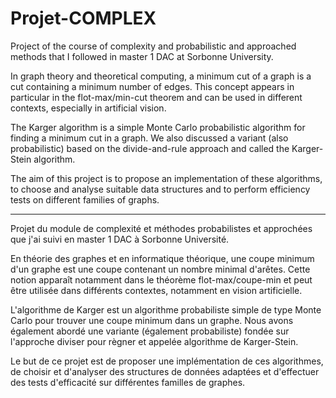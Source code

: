 # Projet-COMPLEX
Project of the course of complexity and probabilistic and approached methods that I followed in master 1 DAC at Sorbonne University.

In graph theory and theoretical computing, a minimum cut of a graph is a cut containing a minimum number of edges. This concept appears in particular in the flot-max/min-cut theorem and can be used in different contexts, especially in artificial vision.

The Karger algorithm is a simple Monte Carlo probabilistic algorithm for finding a minimum cut in a graph. We also discussed a variant (also probabilistic) based on the divide-and-rule approach and called the Karger-Stein algorithm.

The aim of this project is to propose an implementation of these algorithms, to choose and analyse suitable data structures and to perform efficiency tests on different families of graphs.

---

Projet du module de complexité et méthodes probabilistes et approchées  que j'ai suivi en master 1 DAC à Sorbonne Université.

En théorie des graphes et en informatique théorique, une coupe minimum d'un graphe est
une coupe contenant un nombre minimal d'arêtes. Cette notion apparaît notamment dans le
théorème  flot-max/coupe-min et peut être utilisée dans différents contextes, notamment en
vision artificielle.

L'algorithme de Karger est un algorithme probabiliste simple
de type Monte Carlo pour trouver une coupe minimum dans un graphe. Nous avons également
abordé une variante (également probabiliste) fondée sur l'approche diviser pour
règner et appelée algorithme de Karger-Stein.

Le but de ce projet est de proposer une implémentation de ces algorithmes, de choisir et d'analyser des structures
de données adaptées et d'effectuer des tests d'efficacité sur différentes familles de graphes.
